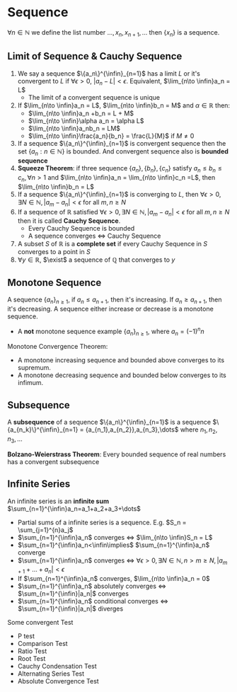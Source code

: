 # Sequence

$\forall n\in \mathbb{N}$ we define the list number $\dots,x_n,x_{n+1},\dots$  then $\{x_n\}$ is a sequence. 

## Limit of Sequence & Cauchy Sequence

1. We say a sequence $\{a_n\}^{\infin}_{n=1}$ has a limit $L$ or it's convergent to $L$ if $\forall \epsilon>0$, $|a_n-L|<\epsilon$. Equivalent, $\lim_{n\to \infin}a_n = L$
   - The limit of a convergent sequence is unique
2. If $\lim_{n\to \infin}a_n = L$, $\lim_{n\to \infin}b_n = M$ and $\alpha\in\mathbb{R}$ then:
   - $\lim_{n\to \infin}a_n +b_n = L + M$
   - $\lim_{n\to \infin}\alpha a_n = \alpha L$
   - $\lim_{n\to \infin}a_nb_n = LM$
   - $\lim_{n\to \infin}\frac{a_n}{b_n} = \frac{L}{M}$ if $M\ne0$
3. If a sequence $\{a_n\}^{\infin}_{n=1}$ is convergent sequence then the set $\{a_n:n\in\mathbb{N}\}$ is bounded.  And convergent sequence also is **bounded sequence**
4. **Squeeze Theorem**: if three sequence $\{a_n\},\{b_n\},\{c_n\}$ satisfy $a_n\le b_n\le c_n,\forall n>1$ and  $\lim_{n\to \infin}a_n = \lim_{n\to \infin}c_n =L$, then $\lim_{n\to \infin}b_n = L$
5. If a sequence $\{a_n\}^{\infin}_{n=1}$ is converging to $L$, then $\forall \epsilon>0,\exists N\in\mathbb{N}, |a_m-a_n|<\epsilon$ for all $m,n\ge N$
6. If a sequence of $\mathbb{R}$ satisfied $\forall \epsilon>0,\exists N\in\mathbb{N}, |a_m-a_n|<\epsilon$ for all $m,n\ge N$ then it is called **Cauchy Sequence**.
   - Every Cauchy Sequence is bounded
   - A sequence converges $\iff$ Cauchy Sequence
7. A subset $S$ of $\mathbb{R}$ is a **complete set** if every Cauchy Sequence in $S$ converges to a point in $S$
7. $\forall y \in\mathbb{R}$, $\exist$ a sequence of $\mathbb{Q}$ that converges to $y$

## Monotone Sequence

A sequence $\{a_n\}_{n\ge1}$, if $a_n\le a_{n+1}$, then it's increasing. If $a_n\ge a_{n+1}$, then it's decreasing. A sequence either increase or decrease is a monotone sequence. 

- A **not** monotone sequence example $\{a_n\}_{n\ge1}$, where $a_n = (-1)^nn$

Monotone Convergence Theorem: 
- A monotone increasing sequence and bounded above converges to its supremum.
- A monotone decreasing sequence and bounded below converges to its infimum.

## Subsequence

A **subsequence** of a sequence  $\{a_n\}^{\infin}_{n=1}$ is a sequence $\{a_{n_k}\}^{\infin}_{n=1} = {a_{n_1},a_{n_2}},a_{n_3},\dots$ where $n_1,n_2,n_3,\dots$

**Bolzano-Weierstrass Theorem**: Every bounded sequence of real  numbers has a convergent subsequence

## Infinite Series

An infinite series is an **infinite sum** $\sum_{n=1}^{\infin}a_n=a_1+a_2+a_3+\dots$
- Partial sums of a infinite series is a sequence. E.g. $S_n = \sum_{j=1}^{n}a_j$ 
- $\sum_{n=1}^{\infin}a_n$ converges $\iff$ $\lim_{n\to \infin}S_n = L$
- $\sum_{n=1}^{\infin}a_n<\infin\implies$  $\sum_{n=1}^{\infin}a_n$ converge 
- $\sum_{n=1}^{\infin}a_n$ converges $\iff$ $\forall \epsilon>0,\exists N\in\mathbb{N},n>m\ge N, |a_{m+1}+\dots+a_n|<\epsilon$
- If $\sum_{n=1}^{\infin}a_n$ converges,  $\lim_{n\to \infin}a_n = 0$
- $\sum_{n=1}^{\infin}a_n$ absolutely converges $\iff$ $\sum_{n=1}^{\infin}|a_n|$ converges
- $\sum_{n=1}^{\infin}a_n$ conditional converges $\iff$ $\sum_{n=1}^{\infin}|a_n|$ diverges

Some convergent Test
- P test
- Comparison Test
- Ratio Test
- Root Test
- Cauchy Condensation Test
- Alternating Series Test
- Absolute Convergence Test



